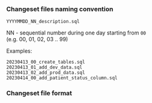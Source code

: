 ### Changeset files naming convention  

    YYYYMMDD_NN_description.sql

NN - sequential number during one day starting from `00`  
(e.g. 00, 01, 02, 03 .. 99)  

Examples:

    20230413_00_create_tables.sql
    20230413_01_add_dev_data.sql
    20230413_02_add_prod_data.sql
    20230414_00_add_patient_status_column.sql

### Changeset file format
